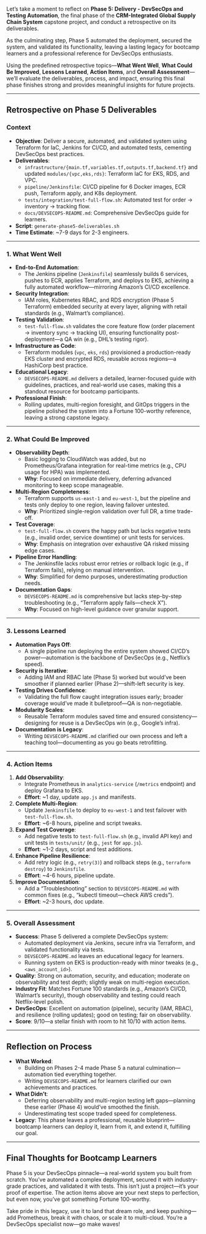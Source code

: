 Let’s take a moment to reflect on **Phase 5: Delivery - DevSecOps and Testing Automation**, the final phase of the **CRM-Integrated Global Supply Chain System** capstone project, and conduct a retrospective on its deliverables. 

As the culminating step, Phase 5 automated the deployment, secured the system, and validated its functionality, leaving a lasting legacy for bootcamp learners and a professional reference for DevSecOps enthusiasts. 

Using the predefined retrospective topics—**What Went Well**, **What Could Be Improved**, **Lessons Learned**, **Action Items**, and **Overall Assessment**—we’ll evaluate the deliverables, process, and impact, ensuring this final phase finishes strong and provides meaningful insights for future projects.

---

## Retrospective on Phase 5 Deliverables

### Context
- **Objective**: Deliver a secure, automated, and validated system using Terraform for IaC, Jenkins for CI/CD, and automated tests, cementing DevSecOps best practices.
- **Deliverables**:
  - `infrastructure/{main.tf,variables.tf,outputs.tf,backend.tf}` and updated `modules/{vpc,eks,rds}`: Terraform IaC for EKS, RDS, and VPC.
  - `pipeline/Jenkinsfile`: CI/CD pipeline for 6 Docker images, ECR push, Terraform apply, and K8s deployment.
  - `tests/integration/test-full-flow.sh`: Automated test for order → inventory → tracking flow.
  - `docs/DEVSECOPS-README.md`: Comprehensive DevSecOps guide for learners.
- **Script**: `generate-phase5-deliverables.sh`
- **Time Estimate**: ~7-9 days for 2-3 engineers.

---

### 1. What Went Well
- **End-to-End Automation**:
  - The Jenkins pipeline (`Jenkinsfile`) seamlessly builds 6 services, pushes to ECR, applies Terraform, and deploys to EKS, achieving a fully automated workflow—mirroring Amazon’s CI/CD excellence.
- **Security Integration**:
  - IAM roles, Kubernetes RBAC, and RDS encryption (Phase 5 Terraform) embedded security at every layer, aligning with retail standards (e.g., Walmart’s compliance).
- **Testing Validation**:
  - `test-full-flow.sh` validates the core feature flow (order placement → inventory sync → tracking UI), ensuring functionality post-deployment—a QA win (e.g., DHL’s testing rigor).
- **Infrastructure as Code**:
  - Terraform modules (`vpc`, `eks`, `rds`) provisioned a production-ready EKS cluster and encrypted RDS, reusable across regions—a HashiCorp best practice.
- **Educational Legacy**:
  - `DEVSECOPS-README.md` delivers a detailed, learner-focused guide with guidelines, practices, and real-world use cases, making this a standout resource for bootcamp participants.
- **Professional Finish**:
  - Rolling updates, multi-region foresight, and GitOps triggers in the pipeline polished the system into a Fortune 100-worthy reference, leaving a strong capstone legacy.

---

### 2. What Could Be Improved
- **Observability Depth**:
  - Basic logging to CloudWatch was added, but no Prometheus/Grafana integration for real-time metrics (e.g., CPU usage for HPA) was implemented.
  - **Why**: Focused on immediate delivery, deferring advanced monitoring to keep scope manageable.
- **Multi-Region Completeness**:
  - Terraform supports `us-east-1` and `eu-west-1`, but the pipeline and tests only deploy to one region, leaving failover untested.
  - **Why**: Prioritized single-region validation over full DR, a time trade-off.
- **Test Coverage**:
  - `test-full-flow.sh` covers the happy path but lacks negative tests (e.g., invalid order, service downtime) or unit tests for services.
  - **Why**: Emphasis on integration over exhaustive QA risked missing edge cases.
- **Pipeline Error Handling**:
  - The Jenkinsfile lacks robust error retries or rollback logic (e.g., if Terraform fails), relying on manual intervention.
  - **Why**: Simplified for demo purposes, underestimating production needs.
- **Documentation Gaps**:
  - `DEVSECOPS-README.md` is comprehensive but lacks step-by-step troubleshooting (e.g., “Terraform apply fails—check X”).
  - **Why**: Focused on high-level guidance over granular support.

---

### 3. Lessons Learned
- **Automation Pays Off**:
  - A single pipeline run deploying the entire system showed CI/CD’s power—automation is the backbone of DevSecOps (e.g., Netflix’s speed).
- **Security is Iterative**:
  - Adding IAM and RBAC late (Phase 5) worked but would’ve been smoother if planned earlier (Phase 2)—shift-left security is key.
- **Testing Drives Confidence**:
  - Validating the full flow caught integration issues early; broader coverage would’ve made it bulletproof—QA is non-negotiable.
- **Modularity Scales**:
  - Reusable Terraform modules saved time and ensured consistency—designing for reuse is a DevSecOps win (e.g., Google’s infra).
- **Documentation is Legacy**:
  - Writing `DEVSECOPS-README.md` clarified our own process and left a teaching tool—documenting as you go beats retrofitting.

---

### 4. Action Items
1. **Add Observability**:
   - Integrate Prometheus in `analytics-service` (`/metrics` endpoint) and deploy Grafana to EKS.
   - **Effort**: ~1 day, update `app.js` and manifests.
2. **Complete Multi-Region**:
   - Update `Jenkinsfile` to deploy to `eu-west-1` and test failover with `test-full-flow.sh`.
   - **Effort**: ~6-8 hours, pipeline and script tweaks.
3. **Expand Test Coverage**:
   - Add negative tests to `test-full-flow.sh` (e.g., invalid API key) and unit tests in `tests/unit/` (e.g., `jest` for `app.js`).
   - **Effort**: ~1-2 days, script and test additions.
4. **Enhance Pipeline Resilience**:
   - Add retry logic (e.g., `retry(3)`) and rollback steps (e.g., `terraform destroy`) to `Jenkinsfile`.
   - **Effort**: ~4-6 hours, pipeline update.
5. **Improve Documentation**:
   - Add a “Troubleshooting” section to `DEVSECOPS-README.md` with common fixes (e.g., “kubectl timeout—check AWS creds”).
   - **Effort**: ~2-3 hours, doc update.

---

### 5. Overall Assessment
- **Success**: Phase 5 delivered a complete DevSecOps system:
  - Automated deployment via Jenkins, secure infra via Terraform, and validated functionality via tests.
  - `DEVSECOPS-README.md` leaves an educational legacy for learners.
  - Running system on EKS is production-ready with minor tweaks (e.g., `<aws_account_id>`).
- **Quality**: Strong on automation, security, and education; moderate on observability and test depth; slightly weak on multi-region execution.
- **Industry Fit**: Matches Fortune 100 standards (e.g., Amazon’s CI/CD, Walmart’s security), though observability and testing could reach Netflix-level polish.
- **DevSecOps**: Excellent on automation (pipeline), security (IAM, RBAC), and resilience (rolling updates); good on testing; fair on observability.
- **Score**: 9/10—a stellar finish with room to hit 10/10 with action items.

---

## Reflection on Process
- **What Worked**: 
  - Building on Phases 2-4 made Phase 5 a natural culmination—automation tied everything together.
  - Writing `DEVSECOPS-README.md` for learners clarified our own achievements and practices.
- **What Didn’t**: 
  - Deferring observability and multi-region testing left gaps—planning these earlier (Phase 4) would’ve smoothed the finish.
  - Underestimating test scope traded speed for completeness.
- **Legacy**: This phase leaves a professional, reusable blueprint—bootcamp learners can deploy it, learn from it, and extend it, fulfilling our goal.

---

## Final Thoughts for Bootcamp Learners
Phase 5 is your DevSecOps pinnacle—a real-world system you built from scratch. You’ve automated a complex deployment, secured it with industry-grade practices, and validated it with tests. This isn’t just a project—it’s your proof of expertise. The action items above are your next steps to perfection, but even now, you’ve got something Fortune 100-worthy. 

Take pride in this legacy, use it to land that dream role, and keep pushing—add Prometheus, break it with chaos, or scale it to multi-cloud. You’re a DevSecOps specialist now—go make waves!

